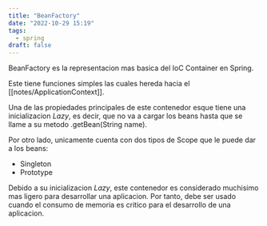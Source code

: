 ```yaml
---
title: "BeanFactory"
date: "2022-10-29 15:19"
tags: 
  - spring
draft: false
---
```

BeanFactory es la representacion mas basica del IoC Container en Spring.

Este tiene funciones simples las cuales hereda hacia el [[notes/ApplicationContext]]. 

Una de las propiedades principales de este contenedor esque tiene una inicializacion *Lazy*, es decir, que no va a cargar los beans hasta que se llame a su metodo .getBean(String name).

Por otro lado, unicamente cuenta con dos tipos de Scope que le puede dar a los beans:
- Singleton
- Prototype

Debido a su inicializacion *Lazy*, este contenedor es considerado muchisimo mas ligero para desarrollar una aplicacion. Por tanto, debe ser usado cuando el consumo de memoria es critico para el desarrollo de una aplicacion.
